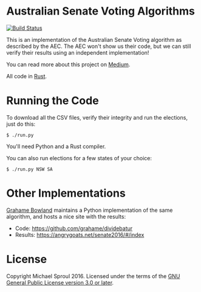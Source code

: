 Australian Senate Voting Algorithms
====

[![Build Status](https://travis-ci.org/michaelsproul/aus_senate.svg?branch=master)](https://travis-ci.org/michaelsproul/aus_senate)

This is an implementation of the Australian Senate Voting algorithm as described by the AEC.
The AEC won't show us their code, but we can still verify their results using an independent
implementation!

You can read more about this project on [Medium][medium-article].

All code in [Rust][].

# Running the Code

To download all the CSV files, verify their integrity and run the elections, just do this:

```
$ ./run.py
```

You'll need Python and a Rust compiler.

You can also run elections for a few states of your choice:

```
$ ./run.py NSW SA
```

# Other Implementations

[Grahame Bowland](https://github.com/grahame) maintains a Python implementation
of the same algorithm, and hosts a nice site with the results:

* Code: https://github.com/grahame/dividebatur
* Results: https://angrygoats.net/senate2016/#/index

# License

Copyright Michael Sproul 2016. Licensed under the terms of the [GNU General Public License version 3.0 or later][gpl].

[Rust]: https://www.rust-lang.org
[gpl]: https://www.gnu.org/licenses/gpl-3.0.en.html
[medium-article]: https://medium.com/@michaelsproul/how-to-calculate-a-nation-states-election-result-in-your-bedroom-30f0c5d905af
